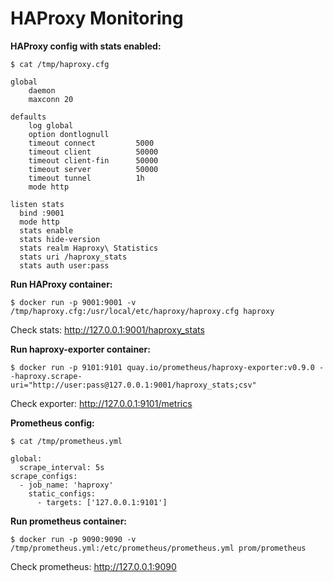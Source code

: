# HAProxy Monitoring

**HAProxy config with stats enabled:**

```console
$ cat /tmp/haproxy.cfg

global
    daemon
    maxconn 20

defaults
    log global
    option dontlognull
    timeout connect         5000
    timeout client          50000
    timeout client-fin      50000
    timeout server          50000
    timeout tunnel          1h
    mode http

listen stats 
  bind :9001 
  mode http
  stats enable  
  stats hide-version 
  stats realm Haproxy\ Statistics  
  stats uri /haproxy_stats  
  stats auth user:pass
```

**Run HAProxy container:**

```console
$ docker run -p 9001:9001 -v /tmp/haproxy.cfg:/usr/local/etc/haproxy/haproxy.cfg haproxy
```

Check stats: http://127.0.0.1:9001/haproxy_stats

**Run haproxy-exporter container:**

```console
$ docker run -p 9101:9101 quay.io/prometheus/haproxy-exporter:v0.9.0 --haproxy.scrape-uri="http://user:pass@127.0.0.1:9001/haproxy_stats;csv"
```

Check exporter: http://127.0.0.1:9101/metrics

**Prometheus config:**

```console
$ cat /tmp/prometheus.yml

global:
  scrape_interval: 5s
scrape_configs:
  - job_name: 'haproxy'
    static_configs:
      - targets: ['127.0.0.1:9101']
```

**Run prometheus container:**

```console
$ docker run -p 9090:9090 -v /tmp/prometheus.yml:/etc/prometheus/prometheus.yml prom/prometheus
```

Check prometheus: http://127.0.0.1:9090